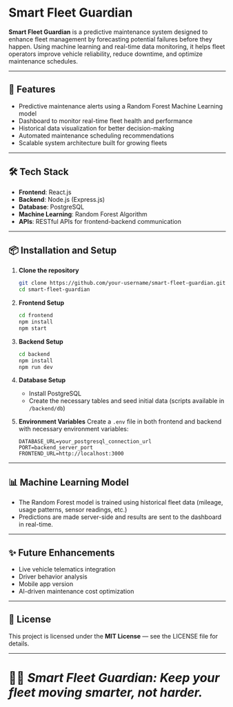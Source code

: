 # Smart Fleet Guardian

**Smart Fleet Guardian** is a predictive maintenance system designed to enhance fleet management by forecasting potential failures before they happen.
Using machine learning and real-time data monitoring, it helps fleet operators improve vehicle reliability, reduce downtime, and optimize maintenance schedules.

---

## 🚀 Features
- Predictive maintenance alerts using a Random Forest Machine Learning model
- Dashboard to monitor real-time fleet health and performance
- Historical data visualization for better decision-making
- Automated maintenance scheduling recommendations
- Scalable system architecture built for growing fleets

---

## 🛠️ Tech Stack
- **Frontend**: React.js
- **Backend**: Node.js (Express.js)
- **Database**: PostgreSQL
- **Machine Learning**: Random Forest Algorithm
- **APIs**: RESTful APIs for frontend-backend communication

---

## 📦 Installation and Setup

1. **Clone the repository**
   ```bash
   git clone https://github.com/your-username/smart-fleet-guardian.git
   cd smart-fleet-guardian
   ```

2. **Frontend Setup**
   ```bash
   cd frontend
   npm install
   npm start
   ```

3. **Backend Setup**
   ```bash
   cd backend
   npm install
   npm run dev
   ```

4. **Database Setup**
   - Install PostgreSQL
   - Create the necessary tables and seed initial data (scripts available in `/backend/db`)

5. **Environment Variables**
   Create a `.env` file in both frontend and backend with necessary environment variables:
   ```
   DATABASE_URL=your_postgresql_connection_url
   PORT=backend_server_port
   FRONTEND_URL=http://localhost:3000
   ```

---

## 📊 Machine Learning Model
- The Random Forest model is trained using historical fleet data (mileage, usage patterns, sensor readings, etc.)
- Predictions are made server-side and results are sent to the dashboard in real-time.

---

## ✨ Future Enhancements
- Live vehicle telematics integration
- Driver behavior analysis
- Mobile app version
- AI-driven maintenance cost optimization

---

## 📄 License
This project is licensed under the **MIT License** — see the LICENSE file for details.

---

# 🚚💨 *Smart Fleet Guardian: Keep your fleet moving smarter, not harder.*
